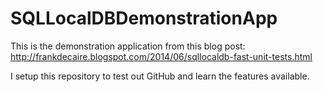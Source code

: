 SQLLocalDBDemonstrationApp
==========================
This is the demonstration application from this blog post: 
http://frankdecaire.blogspot.com/2014/06/sqllocaldb-fast-unit-tests.html

I setup this repository to test out GitHub and learn the features available.

